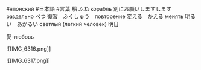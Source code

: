 

#японский 
#日本語
#言葉
船 ふね корабль
別にお願いしますします раздельно
べつ
復習　ふくしゅう　повторение
変える　かえる менять
明るい　あかるい светлый (легкий человек)
明日

愛-любовь

![[IMG_6316.png]]


![[IMG_6317.png]]